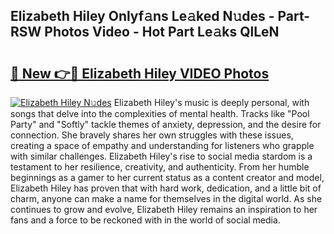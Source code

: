 ## Elizabeth Hiley Onlyf𝚊ns Le𝚊ked N𝚞des - Part-RSW Photos Video - Hot Part Le𝚊ks QlLeN

# <h2><a href="http://ab40166.deff.icu/?id=Elizabeth+Hiley">🔗 New 👉🔴 Elizabeth Hiley VIDEO Photos</a></h2>

[![Elizabeth Hiley N𝚞des](https://i.imgur.com/rIISA9y.gif)](http://ab40166.deff.icu/?id=Elizabeth+Hiley)
Elizabeth Hiley's music is deeply personal, with songs that delve into the complexities of mental health. Tracks like "Pool Party" and "Softly" tackle themes of anxiety, depression, and the desire for connection. She bravely shares her own struggles with these issues, creating a space of empathy and understanding for listeners who grapple with similar challenges. Elizabeth Hiley's rise to social media stardom is a testament to her resilience, creativity, and authenticity. From her humble beginnings as a gamer to her current status as a content creator and model, Elizabeth Hiley has proven that with hard work, dedication, and a little bit of charm, anyone can make a name for themselves in the digital world. As she continues to grow and evolve, Elizabeth Hiley remains an inspiration to her fans and a force to be reckoned with in the world of social media.
